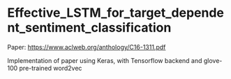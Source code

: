 # Effective_LSTM_for_target_dependent_sentiment_classification

Paper: https://www.aclweb.org/anthology/C16-1311.pdf

Implementation of paper using Keras, with Tensorflow backend and glove-100 pre-trained word2vec
